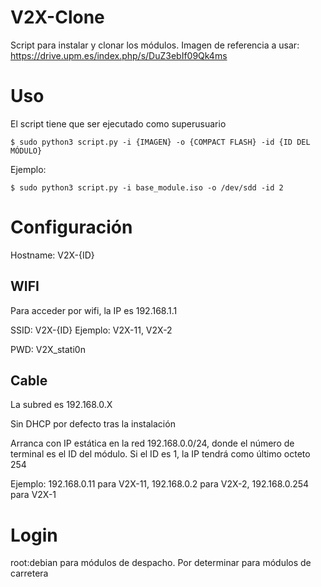 # V2X-Clone
Script para instalar y clonar los módulos.
Imagen de referencia a usar: https://drive.upm.es/index.php/s/DuZ3ebIf09Qk4ms

# Uso
El script tiene que ser ejecutado como superusuario

```console
$ sudo python3 script.py -i {IMAGEN} -o {COMPACT FLASH} -id {ID DEL MÓDULO}
```

Ejemplo:
```console
$ sudo python3 script.py -i base_module.iso -o /dev/sdd -id 2
```

# Configuración
Hostname: V2X-{ID}

## WIFI
Para acceder por wifi, la IP es 192.168.1.1

SSID: V2X-{ID} Ejemplo: V2X-11, V2X-2

PWD: V2X_stati0n

## Cable
La subred es 192.168.0.X

Sin DHCP por defecto tras la instalación

Arranca con IP estática en la red 192.168.0.0/24, donde el número de terminal es el ID del módulo. Si el ID es 1, la IP tendrá como último octeto 254

Ejemplo: 192.168.0.11 para V2X-11, 192.168.0.2 para V2X-2, 192.168.0.254 para V2X-1

# Login
root:debian para módulos de despacho. Por determinar para módulos de carretera
